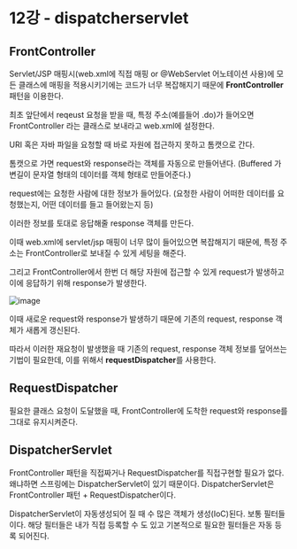 # 12강 - dispatcherservlet
## FrontController

Servlet/JSP 매핑시(web.xml에 직접 매핑 or @WebServlet 어노테이션 사용)에 모든 클래스에 매핑을 적용시키기에는 코드가 너무 복잡해지기 때문에 **FrontController** 패턴을 이용한다.

최초 앞단에서 reqeust 요청을 받을 때, 특정 주소(예를들어 .do)가 들어오면 FrontController 라는 클래스로 보내라고 web.xml에 설정한다.

URI 혹은 자바 파일을 요청할 때 바로 자원에 접근하지 못하고 톰캣으로 간다.

톰캣으로 가면 request와 response라는 객체를 자동으로 만들어낸다. (Buffered 가변길이 문자열 형태의 데이터를 객체 형태로 만들어준다.)

request에는 요청한 사람에 대한 정보가 들어있다. (요청한 사람이 어떠한 데이터를 요청했는지, 어떤 데이터를 들고 들어왔는지 등)

이러한 정보를 토대로 응답해줄 response 객체를 만든다. 

이때 web.xml에 servlet/jsp 매핑이 너무 많이 들어있으면 복잡해지기 때문에, 특정 주소는 FrontController로 보내질 수 있게 세팅을 해준다.

그리고 FrontController에서 한번 더 해당 자원에 접근할 수 있게 request가 발생하고 이에 응답하기 위해 response가 발생한다.

![image](https://user-images.githubusercontent.com/68761119/145169790-1385260b-c372-4090-bc27-181d42008f22.png)

이때 새로운 request와 response가 발생하기 때문에 기존의 request, response 객체가 새롭게 갱신된다.

따라서 이러한 재요청이 발생했을 때 기존의 request, response 객체 정보를 덮어쓰는 기법이 필요한데, 이를 위해서 **requestDispatcher**를 사용한다.

## RequestDispatcher

필요한 클래스 요청이 도달했을 때, FrontController에 도착한 request와 response를 그대로 유지시켜준다.

## DispatcherServlet
FrontController 패턴을 직접짜거나 RequestDispatcher를 직접구현할 필요가 없다. 왜냐하면 스프링에는 DispatcherServlet이 있기 때문이다. DispatcherServlet은 FrontController 패턴 + RequestDispatcher이다.
 

DispatcherServlet이 자동생성되어 질 때 수 많은 객체가 생성(IoC)된다. 보통 필터들이다. 해당 필터들은 내가 직접 등록할 수 도 있고 기본적으로 필요한 필터들은 자동 등록 되어진다.
